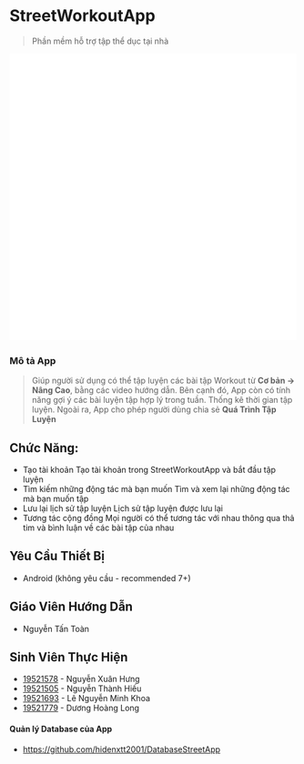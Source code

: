 # StreetWorkoutApp
> Phần mềm hỗ trợ tập thể dục tại nhà

<center>
<img src="app/src/main/res/drawable/wolf_icon_white.png"/>
</center>

### Mô tả App
> Giúp người sử dụng có thể tập luyện các bài tập Workout từ **Cơ bản -> Nâng Cao**, bằng các video hướng dẫn.
> Bên cạnh đó, App còn có tính năng gợi ý các bài luyện tập hợp lý trong tuần. Thống kê thời gian tập luyện.
> Ngoài ra, App cho phép người dùng chia sẻ **Quá Trình Tập Luyện**

## Chức Năng: 
- Tạo tài khoản
Tạo tài khoản trong StreetWorkoutApp và bắt đầu tập luyện
- Tìm kiếm những động tác mà bạn muốn
Tìm và xem lại những động tác mà bạn muốn tập
- Lưu lại lịch sử tập luyện
Lịch sử tập luyện được lưu lại
- Tương tác cộng đồng
Mọi người có thể tương tác với nhau thông qua thả tim và bình luận về các bài tập của nhau


## Yêu Cầu Thiết Bị
- Android (không yêu cầu - recommended 7+)

## Giáo Viên Hướng Dẫn
 - Nguyễn Tấn Toàn

## Sinh Viên Thực Hiện
 - [19521578](https://www.facebook.com/nxhung.hit/) - Nguyễn Xuân Hưng
 - [19521505](https://www.facebook.com/thanhhieunguyen2005) - Nguyễn Thành Hiếu
 - [19521693](https://www.facebook.com/MikaaaSuperStar) - Lê Nguyễn Minh Khoa
 - [19521779](https://www.facebook.com/dhlong.1106) - Dương Hoàng Long


#### Quản lý Database của App
- https://github.com/hidenxtt2001/DatabaseStreetApp
